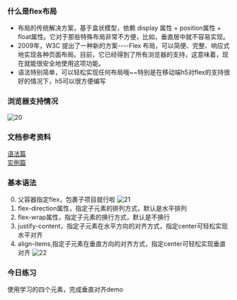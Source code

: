 ### 什么是flex布局
- 布局的传统解决方案，基于盒状模型，依赖 display 属性 + position属性 + float属性。它对于那些特殊布局非常不方便，比如，垂直居中就不容易实现。
- 2009年，W3C 提出了一种新的方案----Flex 布局，可以简便、完整、响应式地实现各种页面布局。目前，它已经得到了所有浏览器的支持，这意味着，现在就能很安全地使用这项功能。
- 语法特别简单，可以轻松实现任何布局哦~~特别是在移动端h5对flex的支持很好的情况下，h5可以很方便编写

### 浏览器支持情况
![20](https://raw.githubusercontent.com/wiki/sodyxiezhen/practice3_less/20.png)

### 文档参考资料
[语法篇](http://www.ruanyifeng.com/blog/2015/07/flex-grammar.html)<br />
[实例篇](http://www.ruanyifeng.com/blog/2015/07/flex-examples.html)<br />

### 基本语法
0. 父容器指定flex，包裹子项目就行啦
![21](https://raw.githubusercontent.com/wiki/sodyxiezhen/practice3_less/21.png)
1. flex-direction属性，指定子元素的排列方式，默认是水平排列
2. flex-wrap属性，指定子元素的换行方式，默认是不换行
3. justify-content，指定子元素在水平方向的对齐方式，指定center可轻松实现水平对齐
4. align-items,指定子元素在垂直方向的对齐方式，指定center可轻松实现垂直对齐
![22](https://raw.githubusercontent.com/wiki/sodyxiezhen/practice3_less/22.png)

### 今日练习
使用学习的四个元素，完成垂直对齐demo